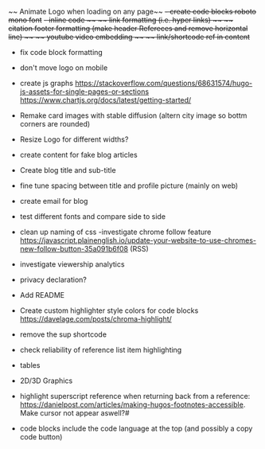 ~~ Animate Logo when loading on any page~~
~~- create code blocks  roboto mono font~~
~~- inline code ~~
~~ link formatting (i.e. hyper links) ~~
~~ citation footer formatting (make header Refereces and remove horizontal line) ~~
~~ youtube video embedding ~~
~~ link/shortcode ref in content~~

- fix code block formatting
- don't move logo on mobile
- create js graphs
https://stackoverflow.com/questions/68631574/hugo-js-assets-for-single-pages-or-sections
https://www.chartjs.org/docs/latest/getting-started/

- Remake card images with stable diffusion (altern city image so bottm corners are rounded)
- Resize Logo for different widths?
- create content for fake blog articles
- Create blog title and sub-title

- fine tune spacing between title and profile picture (mainly on web)
- create email for blog
- test different fonts and compare side to side
- clean up naming of css
-investigate chrome follow feature https://javascript.plainenglish.io/update-your-website-to-use-chromes-new-follow-button-35a091b6f08 (RSS)
- investigate viewership analytics
- privacy declaration?

- Add README
- Create custom highlighter style colors for code blocks https://davelage.com/posts/chroma-highlight/

- remove the sup shortcode
- check reliability of reference list item highlighting


- tables
- 2D/3D Graphics 
- highlight superscript reference when returning back from a reference: https://danielpost.com/articles/making-hugos-footnotes-accessible. Make cursor not appear aswell?#
- code blocks include the code language at the top (and possibly a copy code button)
